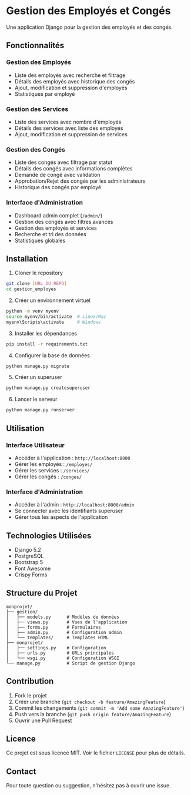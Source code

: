 # Gestion des Employés et Congés

Une application Django pour la gestion des employés et des congés.

## Fonctionnalités

### Gestion des Employés
- Liste des employés avec recherche et filtrage
- Détails des employés avec historique des congés
- Ajout, modification et suppression d'employés
- Statistiques par employé

### Gestion des Services
- Liste des services avec nombre d'employés
- Détails des services avec liste des employés
- Ajout, modification et suppression de services

### Gestion des Congés
- Liste des congés avec filtrage par statut
- Détails des congés avec informations complètes
- Demande de congé avec validation
- Approbation/Rejet des congés par les administrateurs
- Historique des congés par employé

### Interface d'Administration
- Dashboard admin complet (`/admin/`)
- Gestion des congés avec filtres avancés
- Gestion des employés et services
- Recherche et tri des données
- Statistiques globales

## Installation

1. Cloner le repository
```bash
git clone [URL_DU_REPO]
cd gestion_employes
```

2. Créer un environnement virtuel
```bash
python -m venv myenv
source myenv/bin/activate  # Linux/Mac
myenv\Scripts\activate     # Windows
```

3. Installer les dépendances
```bash
pip install -r requirements.txt
```

4. Configurer la base de données
```bash
python manage.py migrate
```

5. Créer un superuser
```bash
python manage.py createsuperuser
```

6. Lancer le serveur
```bash
python manage.py runserver
```

## Utilisation

### Interface Utilisateur
- Accéder à l'application : `http://localhost:8000`
- Gérer les employés : `/employes/`
- Gérer les services : `/services/`
- Gérer les congés : `/conges/`

### Interface d'Administration
- Accéder à l'admin : `http://localhost:8000/admin`
- Se connecter avec les identifiants superuser
- Gérer tous les aspects de l'application

## Technologies Utilisées

- Django 5.2
- PostgreSQL
- Bootstrap 5
- Font Awesome
- Crispy Forms

## Structure du Projet

```
monprojet/
├── gestion/
│   ├── models.py      # Modèles de données
│   ├── views.py       # Vues de l'application
│   ├── forms.py       # Formulaires
│   ├── admin.py       # Configuration admin
│   └── templates/     # Templates HTML
├── monprojet/
│   ├── settings.py    # Configuration
│   ├── urls.py        # URLs principales
│   └── wsgi.py        # Configuration WSGI
└── manage.py          # Script de gestion Django
```

## Contribution

1. Fork le projet
2. Créer une branche (`git checkout -b feature/AmazingFeature`)
3. Commit les changements (`git commit -m 'Add some AmazingFeature'`)
4. Push vers la branche (`git push origin feature/AmazingFeature`)
5. Ouvrir une Pull Request

## Licence

Ce projet est sous licence MIT. Voir le fichier `LICENSE` pour plus de détails.

## Contact

Pour toute question ou suggestion, n'hésitez pas à ouvrir une issue. 